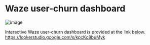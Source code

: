 # Waze user-churn dashboard 
![image](https://github.com/user-attachments/assets/48cb2500-6873-4199-be3b-bf75d062e702)


Interactive Waze user-churn dashboard is provided at the link below. 
https://lookerstudio.google.com/s/kpcKc8buMyk
